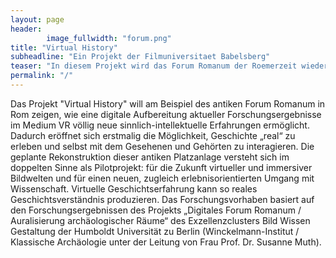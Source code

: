 ```yaml
---
layout: page
header:
        image_fullwidth: "forum.png"
title: "Virtual History"
subheadline: "Ein Projekt der Filmuniversitaet Babelsberg"
teaser: "In diesem Projekt wird das Forum Romanum der Roemerzeit wiederbelebt"
permalink: "/"
---
```

Das Projekt "Virtual History" will am Beispiel des antiken Forum Romanum in Rom zeigen, wie eine digitale Aufbereitung aktueller Forschungsergebnisse im Medium VR völlig neue sinnlich-intellektuelle Erfahrungen ermöglicht. Dadurch eröffnet sich erstmalig die Möglichkeit, Geschichte „real“ zu erleben und selbst mit dem Gesehenen und Gehörten zu interagieren. Die geplante Rekonstruktion dieser antiken Platzanlage versteht sich im doppelten Sinne als Pilotprojekt: für die Zukunft virtueller und immersiver Bildwelten und für einen neuen, zugleich erlebnisorientierten Umgang mit Wissenschaft. Virtuelle Geschichtserfahrung kann so reales Geschichtsverständnis produzieren. Das Forschungsvorhaben basiert auf den Forschungsergebnissen des Projekts „Digitales Forum Romanum / Auralisierung archäologischer Räume“ des Exzellenzclusters Bild Wissen Gestaltung der Humboldt Universität zu Berlin (Winckelmann-Institut / Klassische Archäologie unter der Leitung von Frau Prof. Dr. Susanne Muth).


